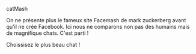 catMash

On ne présente plus le fameux site Facemash de mark zuckerberg avant qu'il ne crée Facebook.
Ici nous ne comparons non pas des humains mais de magnifique chats. C'est parti !
 
Choissisez le plus beau chat !